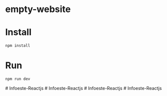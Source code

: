 # empty-website

# Install

```
npm install
```

# Run

```
npm run dev
```
#   I n f o e s t e - R e a c t j s  
 #   I n f o e s t e - R e a c t j s  
 #   I n f o e s t e - R e a c t j s  
 #   I n f o e s t e - R e a c t j s  
 